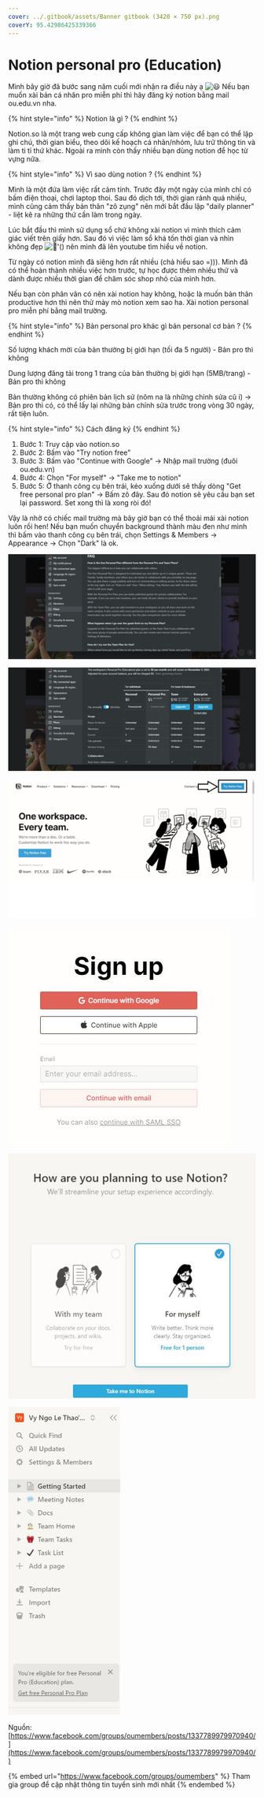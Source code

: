```yaml
---
cover: ../.gitbook/assets/Banner gitbook (3420 × 750 px).png
coverY: 95.42986425339366
---
```


# Notion personal pro (Education)

Mình bây giờ đã bước sang năm cuối mới nhận ra điều này ạ ![😃](https://static.xx.fbcdn.net/images/emoji.php/v9/taa/1.5/16/1f603.png) Nếu bạn muốn xài bản cá nhân pro miễn phí thì hãy đăng ký notion bằng mail ou.edu.vn nha.

{% hint style="info" %}
Notion là gì ?
{% endhint %}

Notion.so là một trang web cung cấp không gian làm việc để bạn có thể lập ghi chú, thời gian biểu, theo dõi kế hoạch cá nhân/nhóm, lưu trữ thông tin và làm ti tỉ thứ khác. Ngoài ra mình còn thấy nhiều bạn dùng notion để học từ vựng nữa.

{% hint style="info" %}
Vì sao dùng notion ?
{% endhint %}

Mình là một đứa làm việc rất cảm tính. Trước đây một ngày của mình chỉ có bấm điện thoại, chơi laptop thoi. Sau đó dịch tới, thời gian rảnh quá nhiều, mình cũng cảm thấy bản thân "zô zụng" nên mới bắt đầu lập "daily planner" - liệt kê ra những thứ cần làm trong ngày.&#x20;

Lúc bắt đầu thì mình sử dụng sổ chứ không xài notion vì mình thích cảm giác viết trên giấy hơn. Sau đó vì việc làm sổ khá tốn thời gian và nhìn không đẹp ![🙂](https://static.xx.fbcdn.net/images/emoji.php/v9/ta5/1.5/16/1f642.png)'() nên mình đã lên youtube tìm hiểu về notion.

Từ ngày có notion mình đã siêng hơn rất nhiều (chả hiểu sao =))). Mình đã có thể hoàn thành nhiều việc hơn trước, tự học được thêm nhiều thứ và dành được nhiều thời gian để chăm sóc shop nhỏ của mình hơn.

Nếu bạn còn phân vân có nên xài notion hay không, hoặc là muốn bản thân productive hơn thì nên thử mày mò notion xem sao ha. Xài notion personal pro miễn phí bằng mail trường.&#x20;

{% hint style="info" %}
Bản personal pro khác gì bản personal cơ bản ?
{% endhint %}

Số lượng khách mời của bản thường bị giới hạn (tối đa 5 người) - Bản pro thì không&#x20;

Dung lượng đăng tải trong 1 trang của bản thường bị giới hạn (5MB/trang) - Bản pro thì không

Bản thường không có phiên bản lịch sử (nôm na là những chỉnh sửa cũ í) -> Bản pro thì có, có thể lấy lại những bản chỉnh sửa trước trong vòng 30 ngày, rất tiện luôn.&#x20;

{% hint style="info" %}
Cách đăng ký
{% endhint %}

1. Bước 1: Truy cập vào notion.so
2. Bước 2: Bấm vào "Try notion free"
3. Bước 3: Bấm vào "Continue with Google" -> Nhập mail trường (đuôi ou.edu.vn)
4. Bước 4: Chọn "For myself" -> "Take me to notion"
5. Bước 5: Ở thanh công cụ bên trái, kéo xuống dưới sẽ thấy dòng "Get free personal pro plan" -> Bấm zô đây. Sau đó notion sẽ yêu cầu bạn set lại password. Set xong thì là xong ròi đó!

Vậy là nhờ có chiếc mail trường mà bây giờ bạn có thể thoải mái xài notion luôn rồi hen! Nếu bạn muốn chuyển background thành màu đen như mình thì bấm vào thanh công cụ bên trái, chọn Settings & Members -> Appearance -> Chọn "Dark" là ok.

![](<../.gitbook/assets/image (5).png>)

![](<../.gitbook/assets/image (15).png>)

![](<../.gitbook/assets/image (6).png>)

![](<../.gitbook/assets/image (18).png>)

![](<../.gitbook/assets/image (16).png>)

![](<../.gitbook/assets/image (12).png>)

Nguồn: [https://www.facebook.com/groups/oumembers/posts/1337789979970940/](https://www.facebook.com/groups/oumembers/posts/1337789979970940/)

{% embed url="https://www.facebook.com/groups/oumembers" %}
Tham gia group để cập nhật thông tin tuyển sinh mới nhất
{% endembed %}
